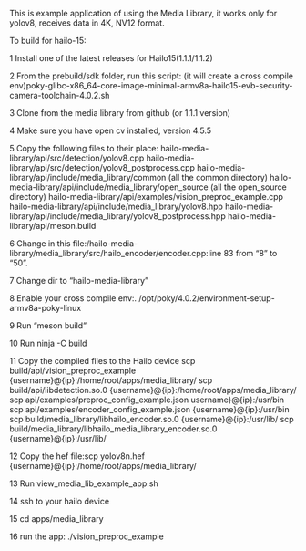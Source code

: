 This is example application of using the Media Library, it works only for yolov8, receives data in 4K, NV12 format.

To build for hailo-15:

1 Install one of the latest releases for Hailo15(1.1.1/1.1.2)

2 From the prebuild/sdk folder, run this script: (it will create a cross compile env)poky-glibc-x86_64-core-image-minimal-armv8a-hailo15-evb-security-camera-toolchain-4.0.2.sh 

3 Clone from the media library from github   (or 1.1.1 version)

4 Make sure you have open cv installed, version 4.5.5

5 Copy the following files to their place:
hailo-media-library/api/src/detection/yolov8.cpp
hailo-media-library/api/src/detection/yolov8_postprocess.cpp
hailo-media-library/api/include/media_library/common (all the common directory)
hailo-media-library/api/include/media_library/open_source (all the open_source directory)
hailo-media-library/api/examples/vision_preproc_example.cpp
hailo-media-library/api/include/media_library/yolov8.hpp
hailo-media-library/api/include/media_library/yolov8_postprocess.hpp
hailo-media-library/api/meson.build

6 Change in this file:/hailo-media-library/media_library/src/hailo_encoder/encoder.cpp:line 83 from “8” to “50”.

7 Change dir to  “hailo-media-library”

8 Enable your cross compile env:. /opt/poky/4.0.2/environment-setup-armv8a-poky-linux 

9 Run “meson build”

10 Run ninja -C build

11 Copy the compiled files to the Hailo device
scp build/api/vision_preproc_example {username}@{ip}:/home/root/apps/media_library/
scp build/api/libdetection.so.0 {username}@{ip}:/home/root/apps/media_library/
scp api/examples/preproc_config_example.json username}@{ip}:/usr/bin
scp api/examples/encoder_config_example.json {username}@{ip}:/usr/bin
scp build/media_library/libhailo_encoder.so.0 {username}@{ip}:/usr/lib/
scp build/media_library/libhailo_media_library_encoder.so.0 {username}@{ip}:/usr/lib/

12 Copy the hef file:scp yolov8n.hef {username}@{ip}:/home/root/apps/media_library/

13 Run view_media_lib_example_app.sh

14 ssh to your hailo device

15 cd apps/media_library

16 run the app: ./vision_preproc_example

